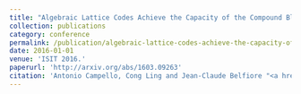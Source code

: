 ```yaml
---
title: "Algebraic Lattice Codes Achieve the Capacity of the Compound Block-Fading Channel"
collection: publications
category: conference
permalink: /publication/algebraic-lattice-codes-achieve-the-capacity-of-the-compound-block-fading-channel
date: 2016-01-01
venue: 'ISIT 2016.'
paperurl: 'http://arxiv.org/abs/1603.09263'
citation: 'Antonio Campello, Cong Ling and Jean-Claude Belfiore "<a href='http://arxiv.org/abs/1603.09263'>Algebraic Lattice Codes Achieve the Capacity of the Compound Block-Fading Channel</a>", ISIT 2016.'
---
```

